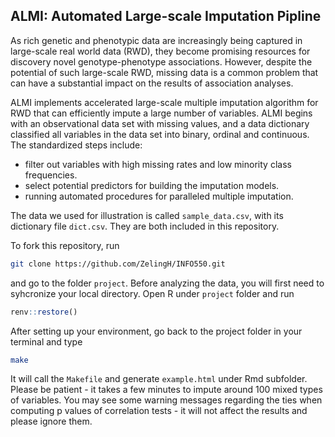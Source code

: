 ## ALMI: Automated Large-scale Imputation Pipline



As rich genetic and phenotypic data are increasingly being captured in large-scale real world data (RWD), they become promising resources for discovery novel genotype-phenotype associations. However, despite the potential of such large-scale RWD, missing data is a common problem that can have a substantial impact on the results of association analyses.

ALMI implements accelerated large-scale multiple imputation algorithm for RWD that can efficiently impute a large number of variables. ALMI begins with an observational data set with missing values, and a data dictionary classified all variables in the data set into binary, ordinal and continuous. The standardized steps include:

* filter out variables with high missing rates and low minority class frequencies.
* select potential predictors for building the imputation models.
* running automated procedures for paralleled multiple imputation.


The data we used for illustration is called `sample_data.csv`, with its dictionary file `dict.csv`. They are both included in this repository.

To fork this repository, run

```bash
git clone https://github.com/ZelingH/INFO550.git

```
 and go to the folder `project`. Before analyzing the data, you will first need to syhcronize your local directory. Open R under `project` folder and run

```R
renv::restore()
```

After setting up your environment, go back to the project folder in your terminal and type

```bash
make
```

It will call the `Makefile` and generate `example.html` under Rmd subfolder. Please be patient - it takes a few minutes to impute around 100 mixed types of variables. You may see some warning messages regarding the ties when computing p values of correlation tests - it will not affect the results and please ignore them.



